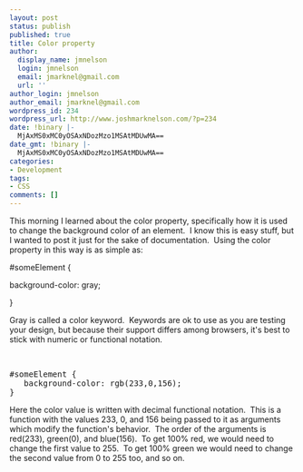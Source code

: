```yaml
---
layout: post
status: publish
published: true
title: Color property
author:
  display_name: jmnelson
  login: jmnelson
  email: jmarknel@gmail.com
  url: ''
author_login: jmnelson
author_email: jmarknel@gmail.com
wordpress_id: 234
wordpress_url: http://www.joshmarknelson.com/?p=234
date: !binary |-
  MjAxMS0xMC0yOSAxNDozMzo1MSAtMDUwMA==
date_gmt: !binary |-
  MjAxMS0xMC0yOSAxNDozMzo1MSAtMDUwMA==
categories:
- Development
tags:
- CSS
comments: []
---
```

<p>This morning I learned about the color property, specifically how it is used to change the background color of an element.  I know this is easy stuff, but I wanted to post it just for the sake of documentation.  Using the color property in this way is as simple as:</p>
<p>#someElement {</p>
<p>background-color: gray;</p>
<p>}</p>
<p>Gray is called a color keyword.  Keywords are ok to use as you are testing your design, but because their support differs among browsers, it's best to stick with numeric or functional notation.</p>
<p>&nbsp;</p>
<pre>#someElement {
   background-color: rgb(233,0,156); 
}</pre>
<p>Here the color value is written with decimal functional notation.  This is a function with the values 233, 0, and 156 being passed to it as arguments which modify the function's behavior.  The order of the arguments is red(233), green(0), and blue(156).  To get 100% red, we would need to change the first value to 255.  To get 100% green we would need to change the second value from 0 to 255 too, and so on.</p>
<pre></pre>
